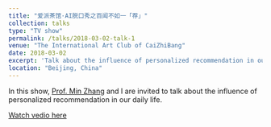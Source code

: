 ```yaml
---
title: "爱派茶馆·AI脱口秀之百闻不如一「荐」"
collection: talks
type: "TV show"
permalink: /talks/2018-03-02-talk-1
venue: "The International Art Club of CaiZhiBang"
date: 2018-03-02
excerpt: 'Talk about the influence of personalized recommendation in our life'
location: "Beijing, China"
---
```


In this show, [Prof. Min Zhang](http://www.thuir.org/group/~mzhang/) and I are invited to talk about the influence of personalized recommendation in our daily life.

[Watch vedio here](http://www.iqiyi.com/v_19rrc2n59s.html)<br />



